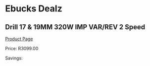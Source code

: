 
# Ebucks Dealz
## Drill 17 & 19MM 320W IMP VAR/REV 2 Speed
[Product Page](https://www.ebucks.com/web/shop/productSelected.do?prodId=1199881624&catId=717324798)

Price: R3099.00

Savings: 


	